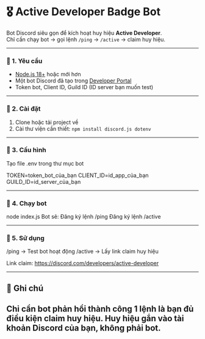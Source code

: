 # 🎖 Active Developer Badge Bot

Bot Discord siêu gọn để kích hoạt huy hiệu **Active Developer**.  
Chỉ cần chạy bot → gọi lệnh `/ping` → `/active` → claim huy hiệu.

------

### 📌 1. Yêu cầu
- [Node.js 18+](https://nodejs.org/) hoặc mới hơn
- Một bot Discord đã tạo trong [Developer Portal](https://discord.com/developers/applications)
- Token bot, Client ID, Guild ID (ID server bạn muốn test)

---

### 📌 2. Cài đặt
1. Clone hoặc tải project về  
2. Cài thư viện cần thiết:
```npm install discord.js dotenv```

---

### 📌 3. Cấu hình
Tạo file .env trong thư mục bot

TOKEN=token_bot_của_bạn
CLIENT_ID=id_app_của_bạn
GUILD_ID=id_server_của_bạn

---

### 📌 4. Chạy bot

node index.js
Bot sẽ:
Đăng ký lệnh /ping
Đăng ký lệnh /active

---

### 📌 5. Sử dụng
/ping → Test bot hoạt động
/active → Lấy link claim huy hiệu

Link claim: https://discord.com/developers/active-developer

---

## 🎯 Ghi chú
Chỉ cần bot phản hồi thành công 1 lệnh là bạn đủ điều kiện claim huy hiệu.
Huy hiệu gắn vào tài khoản Discord của bạn, không phải bot.
---
